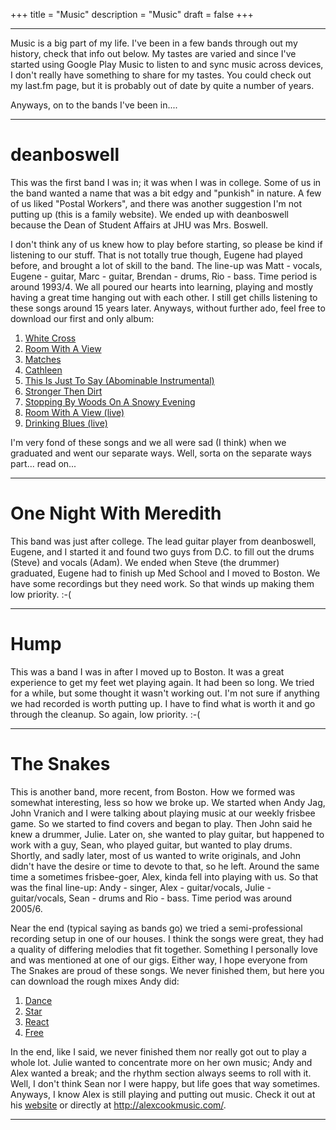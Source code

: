 +++
title = "Music"
description = "Music"
draft = false
+++

- - - - - - -

Music is a big part of my life. I've been in a few bands through out my history, check that info out below.  My tastes are varied and since I've started using Google Play Music to listen to and sync music across devices, I don't really have something to share for my tastes.  You could check out my last.fm page, but it is probably out of date by quite a number of years.  

Anyways, on to the bands I've been in....

- - - - - - -

# deanboswell
This was the first band I was in; it was when I was in college. Some of us in the band wanted a name that was a bit edgy and "punkish" in nature. A few of us liked "Postal Workers", and there was another suggestion I'm not putting up (this is a family website). We ended up with deanboswell because the Dean of Student Affairs at JHU was Mrs. Boswell.

I don't think any of us knew how to play before starting, so please be kind if listening to our stuff. That is not totally true though, Eugene had played before, and brought a lot of skill to the band. The line-up was Matt - vocals, Eugene - guitar, Marc - guitar, Brendan - drums, Rio - bass. Time period is around 1993/4. We all poured our hearts into learning, playing and mostly having a great time hanging out with each other. I still get chills listening to these songs around 15 years later. Anyways, without further ado, feel free to download our first and only album:

  1. <a href="https://drive.google.com/file/d/0BwMCl4DrarugckRGSHEzckhKRXc/edit?usp=sharing" target="blank">White Cross</a>
  1. <a href="https://drive.google.com/file/d/0BwMCl4DrarugZ1cxaVhxM0d4X2c/edit?usp=sharing" target="blank">Room With A View</a>
  1. <a href="https://drive.google.com/file/d/0BwMCl4DrarugQ00tNndRUWdyS1U/edit?usp=sharing" target="blank">Matches</a>
  1. <a href="https://drive.google.com/file/d/0BwMCl4DrarugZ0dEdXJCLTF5LU0/edit?usp=sharing" target="blank">Cathleen</a>
  1. <a href="https://drive.google.com/file/d/0BwMCl4DrarugcEpjRXpnUDVyb28/edit?usp=sharing" target="blank">This Is Just To Say (Abominable Instrumental)</a>
  1. <a href="https://drive.google.com/file/d/0BwMCl4DrarugUnkwTVhTMEdNSHc/edit?usp=sharing" target="blank">Stronger Then Dirt</a>
  1. <a href="https://drive.google.com/file/d/0BwMCl4DrarugZFdYUDl2N0Y4Zm8/edit?usp=sharing" target="blank">Stopping By Woods On A Snowy Evening</a>
  1. <a href="https://drive.google.com/file/d/0BwMCl4DrarugZFBtTERiYkhOSXM/edit?usp=sharing" target="blank">Room With A View (live)</a>
  1. <a href="https://drive.google.com/file/d/0BwMCl4DrarugaGdoS3Y1aXRObUk/edit?usp=sharing" target="blank">Drinking Blues (live)</a>

I'm very fond of these songs and we all were sad (I think) when we graduated and went our separate ways. Well, sorta on the separate ways part... read on...

- - - - - - -

# One Night With Meredith

This band was just after college. The lead guitar player from deanboswell, Eugene, and I started it and found two guys from D.C. to fill out the drums (Steve) and vocals (Adam). We ended when Steve (the drummer) graduated, Eugene had to finish up Med School and I moved to Boston. We have some recordings but they need work. So that winds up making them low priority. :-(

- - - - - - -

# Hump

This was a band I was in after I moved up to Boston. It was a great experience to get my feet wet playing again. It had been so long. We tried for a while, but some thought it wasn't working out. I'm not sure if anything we had recorded is worth putting up. I have to find what is worth it and go through the cleanup. So again, low priority. :-(

- - - - - - -

# The Snakes

This is another band, more recent, from Boston. How we formed was somewhat interesting, less so how we broke up. We started when Andy Jag, John Vranich and I were talking about playing music at our weekly frisbee game. So we started to find covers and began to play. Then John said he knew a drummer, Julie. Later on, she wanted to play guitar, but happened to work with a guy, Sean, who played guitar, but wanted to play drums. Shortly, and sadly later, most of us wanted to write originals, and John didn't have the desire or time to devote to that, so he left. Around the same time a sometimes frisbee-goer, Alex, kinda fell into playing with us. So that was the final line-up: Andy - singer, Alex - guitar/vocals, Julie - guitar/vocals, Sean - drums and Rio - bass. Time period was around 2005/6.

Near the end (typical saying as bands go) we tried a semi-professional recording setup in one of our houses. I think the songs were great, they had a quality of differing melodies that fit together. Something I personally love and was mentioned at one of our gigs. Either way, I hope everyone from The Snakes are proud of these songs. We never finished them, but here you can download the rough mixes Andy did:

  1. <a href="https://drive.google.com/file/d/0BwMCl4DrarugTUJyaXFhOHFEaHc/edit?usp=sharing" target="blank">Dance</a>
  1. <a href="https://drive.google.com/file/d/0BwMCl4DrarugTmNWUGRZVTA5SWc/edit?usp=sharing" target="blank">Star</a>
  1. <a href="https://drive.google.com/file/d/0BwMCl4DrarugdmhsV0dZUXVDaGc/edit?usp=sharing" target="blank">React</a>
  1. <a href="https://drive.google.com/file/d/0BwMCl4DrarugS2x3UXlVdEVJS28/edit?usp=sharing" target="blank">Free</a>

In the end, like I said, we never finished them nor really got out to play a whole lot. Julie wanted to concentrate more on her own music; Andy and Alex wanted a break; and the rhythm section always seems to roll with it. Well, I don't think Sean nor I were happy, but life goes that way sometimes. Anyways, I know Alex is still playing and putting out music. Check it out at his [website](http://www.stonebalancer.com/) or directly at http://alexcookmusic.com/.

- - - - - - -
